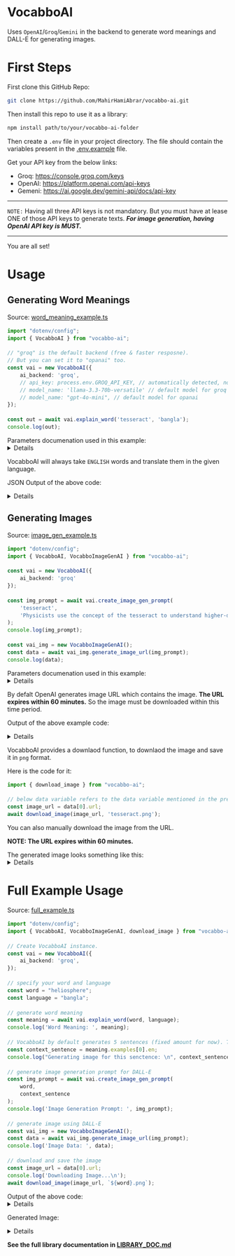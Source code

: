# VocabboAI
Uses `OpenAI`/`Groq`/`Gemini` in the backend to generate word meanings and DALL-E for generating images.

# First Steps
First clone this GitHub Repo:
```bash
git clone https://github.com/MahirHamiAbrar/vocabbo-ai.git
```

Then install this repo to use it as a library:
```bash
npm install path/to/your/vocabbo-ai-folder
```

Then create a `.env` file in your project directory. The file should contain the variables present in the [.env.example](./.env.example) file.

Get your API key from the below links:
 - Groq: https://console.groq.com/keys
 - OpenAI: https://platform.openai.com/api-keys
 - Gemeni: https://ai.google.dev/gemini-api/docs/api-key

<hr>

`NOTE:` Having all three API keys is not mandatory. But you must have at lease ONE of those API keys to generate texts. ***For image generation, having OpenAI API key is MUST.***
<hr>

You are all set!

# Usage

## Generating Word Meanings
Source: [word_meaning_example.ts](./examples/word_meaning_example.ts)
```typescript
import "dotenv/config";
import { VocabboAI } from "vocabbo-ai";

// "groq" is the default backend (free & faster resposne).
// But you can set it to "opanai" too.
const vai = new VocabboAI({
    ai_backend: 'groq',
    // api_key: process.env.GROQ_API_KEY, // automatically detected, no need to set
    // model_name: 'llama-3.3-70b-versatile' // default model for groq'
    // model_name: "gpt-4o-mini", // default model for opanai
});

const out = await vai.explain_word('tesseract', 'bangla');
console.log(out);
```
<summary>
Parameters documenation used in this example:
<details>

Parameters of `VocabboAI()`:

 * `ai_backend`: `groq` | `openai`
 
 * `api_key`: Optional. automatically collects from environment variables.
 
 * `model_name`: Optional. The name of the model you want to use.

Parameters of `VocabboAI.explain_word()`:
 * `word`: The word you want you get meaning of
 * `language`: The language you want to get meaning in.

</details>

VocabboAI will always take `ENGLISH` words and translate them in the given language.

JSON Output of the above code:
<details>

```bash
{
  explanation: {
    en: 'A tesseract is a four-dimensional cube, the analog of a cube in three-dimensional space, and the extension of a square in two-dimensional space.',
    native: 'টেসার্যাক্ট হল চার-মাত্রিক ঘনক, ত্রি-মাত্রিক স্থানের একটি ঘনকের সমতুল্য এবং দুই-মাত্রিক স্থানের একটি বর্গক্ষেত্রের এক্সটেনশন।'
  },
  examples: [
    {
      en: 'The concept of a tesseract is used in science fiction to describe a way of moving through higher dimensions.',
      native: 'টেসার্যাক্টের ধারণাটি ব্যবহার করা হয় বৈজ্ঞানিক কল্পনায় উচ্চতর মাত্রার মধ্য দিয়ে চলাচল করার একটি উপায় বর্ণনা করতে।'
    },
    {
      en: 'The tesseract is a mathematical concept that can be difficult to visualize.',
      native: 'টেসার্যাক্ট হল একটি গাণিতিক ধারণা যা কল্পনা করা কঠিন হতে পারে।'
    },
    {
      en: 'In the movie Interstellar, the tesseract is a four-dimensional construct that allows for time travel.',
      native: 'ইন্টারস্টেলার সিনেমায়, টেসার্যাক্ট একটি চার-মাত্রিক কাঠামো যা সময় ভ্রমণের অনুমতি দেয়।'
    },
    {
      en: 'The tesseract is a geometric shape that has eight cubic cells.',
      native: 'টেসার্যাক্ট হল একটি জ্যামিতিক আকার যার আটটি ঘনক ঘর রয়েছে।'
    },
    {
      en: 'Physicists use the concept of the tesseract to understand higher-dimensional spaces.',
      native: 'পদার্থবিদরা উচ্চতর-মাত্রিক স্থানগুলি বুঝতে টেসার্যাক্টের ধারণাটি ব্যবহার করেন।'
    }
  ]
}
```

</details>
</summary>


## Generating Images
Source: [image_gen_example.ts](./examples/image_gen_example.ts)
```typescript
import "dotenv/config";
import { VocabboAI, VocabboImageGenAI } from "vocabbo-ai";

const vai = new VocabboAI({
    ai_backend: 'groq'
});

const img_prompt = await vai.create_image_gen_prompt(
    'tesseract', 
    'Physicists use the concept of the tesseract to understand higher-dimensional spaces.'
);
console.log(img_prompt);

const vai_img = new VocabboImageGenAI();
const data = await vai_img.generate_image_url(img_prompt);
console.log(data);
```

<summary>
Parameters documenation used in this example:
<details>

Parameters of `VocabboImageGenAI.create_image_gen_prompt()`:
 * `word`: The user-input word for the context
 * `language`: An AI generated sentence.
</details>

By defalt OpenAI generates image URL which contains the image. **The URL expires within 60 minutes.** So the image must be downloaded within this time period.

Output of the above example code:
<details>

Output for `console.log(img_prompt);`:
```plaintext
A detailed, illuminated tesseract, also known as an 8-cell or octachoron, floating in a dark, starry space, with its intricate structure of 8 cubic cells visible, and physicists in the background studying and analyzing the higher-dimensional shape on a blackboard filled with complex mathematical equations, with the tesseract's cells glowing softly to highlight its complex geometry.
```

Output for `console.log(data);`: (JSON data)
```bash
[
  {
    revised_prompt: "A detailed, illuminated tesseract, commonly known as an 8-cell or octachoron, hovers in a dark, starry expanse. This intricate structure, composed of 8 cubic cells, is visible and luminesces softly to emphasize its complex geometry. In the background, a group of astrophysicists, including a South Asian man, a Black woman, a Caucasian woman, and a Middle-Eastern man, study and analyze the higher-dimensional shape. A blackboard filled with complex mathematical equations pertaining to the shape's properties occupies their attention.",
    url: 'https://oaidalleapiprodscus.blob.core.windows.net/private/org-IhQA8HrlaVmpi9josHXuqSen/user-A2l4hPsKEH8I9NbyBxyJZsog/img-kNeu6tBMJt7Zdfi4vq0L9YkW.png?st=2025-03-29T18%3A09%3A26Z&se=2025-03-29T20%3A09%3A26Z&sp=r&sv=2024-08-04&sr=b&rscd=inline&rsct=image/png&skoid=d505667d-d6c1-4a0a-bac7-5c84a87759f8&sktid=a48cca56-e6da-484e-a814-9c849652bcb3&skt=2025-03-29T10%3A34%3A04Z&ske=2025-03-30T10%3A34%3A04Z&sks=b&skv=2024-08-04&sig=7iuMvmFk4i0jJX3o1ZkI9Uhe%2BdR%2BjdxtAe1XDxa9imc%3D'
  }
]
```

</details>
</summary>

VocabboAI provides a downlaod function, to downlaod the image and save it in `png` format.

Here is the code for it:
```typescript
import { download_image } from "vocabbo-ai";

// below data variable refers to the data variable mentioned in the previous example code.
const image_url = data[0].url;
await download_image(image_url, 'tesseract.png');
```

You can also manually download the image from the URL. 

**NOTE: The URL expires within 60 minutes.**

<summary>
The generated image looks something like this:
<details>

Image File: [tesseract.png](./images/tesseract.png)
![image](./images/tesseract.png)
</details>
</summary>


# Full Example Usage

Source: [full_example.ts](./examples/full_example.ts)

```typescript
import "dotenv/config";
import { VocabboAI, VocabboImageGenAI, download_image } from "vocabbo-ai";

// Create VocabboAI instance.
const vai = new VocabboAI({
    ai_backend: 'groq',
});

// specify your word and language
const word = "heliosphere";
const language = "bangla";

// generate word meaning
const meaning = await vai.explain_word(word, language);
console.log('Word Meaning: ', meaning);

// VocabboAI by default generates 5 sentences (fixed amount for now). Take any one of them as context sentence for image generation.
const context_sentence = meaning.examples[0].en;
console.log("Generating image for this senctence: \n", context_sentence);

// generate image generation prompt for DALL-E
const img_prompt = await vai.create_image_gen_prompt(
    word, 
    context_sentence
);
console.log('Image Generation Prompt: ', img_prompt);

// generate image using DALL-E
const vai_img = new VocabboImageGenAI();
const data = await vai_img.generate_image_url(img_prompt);
console.log('Image Data: ', data);

// download and save the image
const image_url = data[0].url;
console.log('Downloading Image...\n');
await download_image(image_url, `${word}.png`);
```

<summary>
Output of the above code:
<details>

```bash
Word Meaning:  {
  explanation: {
    en: 'The heliosphere is the region of space influenced by the Sun, including the solar wind, magnetic fields, and cosmic rays. It extends from the Sun to the outer edges of the solar system.',
    native: 'হেলিওস্ফিয়ার হল সূর্যের প্রভাবিত মহাকাশের অঞ্চল, যার মধ্যে রয়েছে সৌর বায়ু, চৌম্বক ক্ষেত্র এবং মহাজাগতিক রশ্মি। এটি সূর্য থেকে সৌরজগতের বাইরের প্রান্ত পর্যন্ত বিস্তৃত।'
  },
  examples: [
    {
      en: "The Voyager spacecraft have entered the heliosphere, sending back valuable data about the Sun's influence on the outer reaches of the solar system.",
      native: 'ভয়েজার মহাকাশযানগুলি হেলিওস্ফিয়ারে প্রবেশ করেছে, সৌরজগতের বাইরের প্রান্তে সূর্যের প্রভাব সম্পর্কে মূল্যবান তথ্য পাঠিয়েছে।'
    },
    {
      en: 'The heliosphere acts as a shield, protecting the solar system from harmful cosmic rays and charged particles.',
      native: 'হেলিওস্ফিয়ারটি একটি ঢাল হিসাবে কাজ করে, সৌরজগতকে ক্ষতিকারক মহাজাগতিক রশ্মি এবং চার্জযুক্ত কণা থেকে রক্ষা করে।'
    },
    {
      en: 'The shape of the heliosphere is influenced by the interstellar medium, a region of space outside the solar system.',
      native: 'হেলিওস্ফিয়ারের আকৃতি ইন্টারস্টেলার মিডিয়াম দ্বারা প্রভাবিত হয়, যা সৌরজগতের বাইরের মহাকাশের একটি অঞ্চল।'
    },
    {
      en: "Scientists study the heliosphere to better understand the impact of solar activity on the Earth's magnetic field.",
      native: 'বিজ্ঞানীরা সৌর কার্যকলাপের প্রভাব সম্পর্কে আরও ভালভাবে বোঝার জন্য হেলিওস্ফিয়ার অধ্যয়ন করেন পৃথিবীর চৌম্বক ক্ষেত্রে।'
    },
    {
      en: 'The heliosphere is not a perfect sphere, but rather a complex, dynamic region of space that is constantly changing.',
      native: 'হেলিওস্ফিয়ারটি একটি নিখুঁত গোলক নয়, বরং একটি জটিল, গতিশীল মহাকাশের অঞ্চল যা সর্বদা পরিবর্তিত হচ্ছে।'
    }
  ]
}
Generating image for this senctence: 
 The Voyager spacecraft have entered the heliosphere, sending back valuable data about the Sun's influence on the outer reaches of the solar system.
Image Generation Prompt:  A stylized, glowing representation of the heliosphere, with the Voyager spacecraft approaching the outer edge, surrounded by a swarm of charged particles and solar winds emanating from the Sun. The heliosphere is depicted as a vibrant, iridescent bubble, with the Sun at its center, illuminating the outer reaches of the solar system. The Voyager spacecraft are shown in detail, with their antennae and instruments collecting data as they traverse the heliosphere's boundary.
Image Data:  [
  {
    revised_prompt: 'Create an artwork that represents a stylized, luminous version of the heliosphere. The image should show the Voyager spacecraft nearing the external limit, enwrapped by a cluster of electrified particles and solar winds flowing from the Sun. The heliosphere is visualized as a bright, lustrous orb, with the Sun stationed at its core, casting light on the distant corners of the solar system. The Voyager spacecraft are illustrated in a detailed manner, complete with their antennas and tools gathering information as they cross the boundary of the heliosphere.',
    url: 'https://oaidalleapiprodscus.blob.core.windows.net/private/org-IhQA8HrlaVmpi9josHXuqSen/user-A2l4hPsKEH8I9NbyBxyJZsog/img-S4L6ua8pQs3EiSL7qZwkkTbM.png?st=2025-03-29T18%3A32%3A32Z&se=2025-03-29T20%3A32%3A32Z&sp=r&sv=2024-08-04&sr=b&rscd=inline&rsct=image/png&skoid=d505667d-d6c1-4a0a-bac7-5c84a87759f8&sktid=a48cca56-e6da-484e-a814-9c849652bcb3&skt=2025-03-29T15%3A25%3A57Z&ske=2025-03-30T15%3A25%3A57Z&sks=b&skv=2024-08-04&sig=1u/KiclTi36nq%2BmYnlfIu7EZD4RgH8bXyLSqAso9B1g%3D'
  }
]
Downloading Image...

Image saved to tesseract.png
```
</details>

Generated Image:
<details>

Image File: [heliosphere.png](./images/heliosphere.png)
![image](./images/heliosphere.png)
</details>
</summary>


**See the full library documentation in [LIBRARY_DOC.md](./LIBRARY_DOC.md)**
